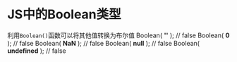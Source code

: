 ﻿# JS中的Boolean类型
利用`Boolean()`函数可以将其他值转换为布尔值
Boolean( **''** ); // false
Boolean( **0** ); // false
Boolean( **NaN** ); // false
Boolean( **null** ); // false
Boolean( **undefined** ); // false
